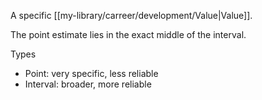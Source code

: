 A specific [[my-library/carreer/development/Value|Value]].

The point estimate lies in the exact middle of the interval.

Types

- Point: very specific, less reliable
- Interval: broader, more reliable
